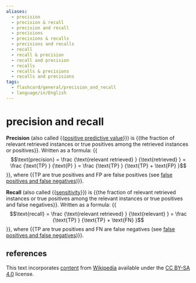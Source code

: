 ```yaml
---
aliases:
  - precision
  - precision & recall
  - precision and recall
  - precisions
  - precisions & recalls
  - precisions and recalls
  - recall
  - recall & precision
  - recall and precision
  - recalls
  - recalls & precisions
  - recalls and precisions
tags:
  - flashcard/general/precision_and_recall
  - language/in/English
---
```


# precision and recall

__Precision__ (also called {{[positive predictive value](positive%20and%20negative%20predictive%20values.md)}}) is {{the fraction of relevant retrieved instances or true positives among the retrieved instances or positives}}. Written as a formula: {{$$\text{precision} = \frac {\text{relevant retrieved} } {\text{retrieved} } = \frac {\text{TP} } {\text{P} } = \frac {\text{TP} } {\text{TP} + \text{FP} }$$}}, where {{TP are true positives and FP are false positives (see [false positives and false negatives](false%20positives%20and%20false%20negatives.md))}}. <!--SR:!2024-06-29,8,230!2024-07-15,20,250!2024-07-05,17,290!2024-06-30,13,270-->

__Recall__ (also called {{[sensitivity](sensitivity%20and%20specificity.md)}}) is {{the fraction of relevant retrieved instances or true positives among the relevant instances or true positives and false negatives}}. Written as a formula: {{$$\text{recall} = \frac {\text{relevant retrieved} } {\text{relevant} } = \frac {\text{TP} } {\text{TP} + \text{FN} }$$}}, where {{TP are true positives and FN are false negatives (see [false positives and false negatives](false%20positives%20and%20false%20negatives.md))}}. <!--SR:!2024-06-27,10,270!2024-06-30,12,270!2024-07-04,16,290!2024-07-05,17,290-->

## references

This text incorporates [content](https://en.wikipedia.org/wiki/precision_and_recall) from [Wikipedia](Wikipedia.md) available under the [CC BY-SA 4.0](https://creativecommons.org/licenses/by-sa/4.0/) license.
